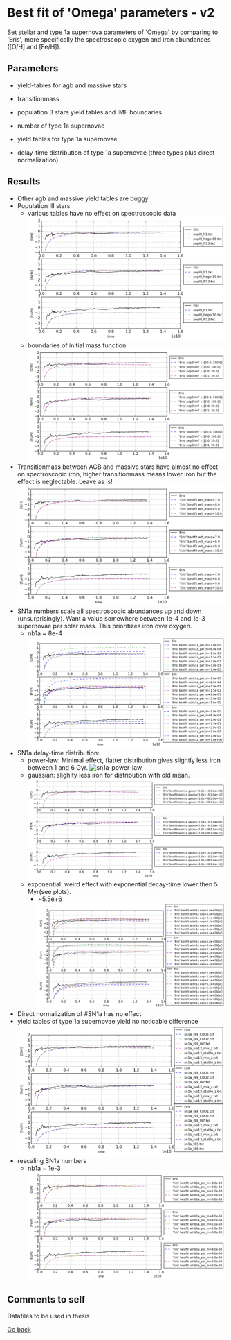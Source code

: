 Best fit of 'Omega' parameters - v2
===========================================

Set stellar and type 1a supernova  parameters of 'Omega' by comparing to 'Eris',
more specifically the spectroscopic oxygen and iron abundances ([O/H] and [Fe/H]).

Parameters
-----------

- yield-tables for agb and massive stars
- transitionmass
- population 3 stars yield tables and IMF boundaries

- number of type 1a supernovae
- yield tables for type 1a supernovae
- delay-time distribution of type 1a supernovae (three types plus direct normalization).

Results
--------
- Other agb and massive yield tables are buggy
- Population III stars
  - various tables have no effect on spectroscopic data
  ![pop3-tables](data/star_parameters_v3_n300.png)
  - boundaries of initial mass function 
  ![pop3-imf](data/star_parameters_v4_n300.png)
- Transitionmass between AGB and massive stars have almost no effect on spectroscopic iron, 
higher transitionmass means lower iron but the effect is neglectable. Leave as is!
![transitionmass](data/star_parameters_v2_n30.png)
- SN1a numbers scale all spectroscopic abundances up and down (unsurprisingly). Want a value somewhere between 1e-4 and 1e-3 supernovae per solar mass. This prioritizes iron over oxygen.
  - nb1a ~ 8e-4
![sn1a-numbers1](data/sn1a_parameters_v1_spectro_n30.png) 
- SN1a delay-time distribution:
  - power-law: Minimal effect, flatter distribution gives slightly less iron between 1 and 6 Gyr.
  ![sn1a-power-law](data/sn1a_parameters_v2_power_spectro_n30.png)
  - gaussian: slighlty less iron for distribution with old mean.
  ![sn1a-gauss](data/sn1a_parameters_v2_gauss_spectro_n30.png)
  - exponential: weird effect with exponential decay-time lower then 5 Myr(see plots).
    - ~5.5e+6
  ![sn1a-exp](data/sn1a_parameters_v2_exp_spectro_n30.png) 
- Direct normalization of \#SN1a has no effect
- yield tables of type 1a supernovae yield no noticable difference
![sn1a-tables](data/sn1a_parameters_v3_spectro_n30.png)
- rescaling SN1a numbers
  - nb1a ~ 1e-3
  ![sn1a-numbers2](data/sn1a_parameters_v4_spectro_n30.png) 


Comments to self
------------------
Datafiles to be used in thesis

[Go back](../README.md)
